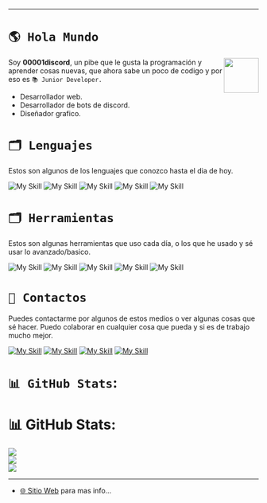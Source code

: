 
---
# ``🌎 Hola Mundo``
<img align='right' src="https://iili.io/2bEwtRa.png" width="70">

Soy **00001discord**, un pibe que le gusta la programación y aprender cosas nuevas, que ahora sabe un poco de codigo y por eso es ``📚 Junior Developer.``

* Desarrollador web.
* Desarrollador de bots de discord.
* Diseñador grafico.

# ``🗂 Lenguajes``
Estos son algunos de los lenguajes que conozco hasta el dia de hoy.

![My Skill](https://skillicons.dev/icons?i=py) ![My Skill](https://skillicons.dev/icons?i=js) ![My Skill](https://skillicons.dev/icons?i=html) ![My Skill](https://skillicons.dev/icons?i=css) ![My Skill](https://skillicons.dev/icons?i=java) 
 



# ``🗂 Herramientas``
Estos son algunas herramientas que uso cada día, o los que he usado y sé usar lo avanzado/basico.

![My Skill](https://skillicons.dev/icons?i=photoshop) ![My Skill](https://skillicons.dev/icons?i=vscode) ![My Skill](https://skillicons.dev/icons?i=idea) ![My Skill](https://skillicons.dev/icons?i=discord) ![My Skill](https://skillicons.dev/icons?i=blender)
 




# ``📣 Contactos``
Puedes contactarme por algunos de estos medios o ver algunas cosas que sé hacer. Puedo colaborar en cualquier cosa que pueda y si es de trabajo mucho mejor.

[![My Skill](https://skillicons.dev/icons?i=discord)](https://discord.com/users/767527252682211369) [![My Skill](https://skillicons.dev/icons?i=twitter)](https://x.com/00001discord) [![My Skill](https://skillicons.dev/icons?i=github)](https://github.com/00001DISCORD) [![My Skill](https://skillicons.dev/icons?i=instagram)](https://www.instagram.com/valenn.shilton_/) 

# ``📊 GitHub Stats``:
# 📊 GitHub Stats:
![](https://github-readme-stats.vercel.app/api?username=00001discord&theme=dark&hide_border=false&include_all_commits=true&count_private=true)<br/>
![](https://nirzak-streak-stats.vercel.app/?user=00001discord&theme=dark&hide_border=false)<br/>
![](https://github-readme-stats.vercel.app/api/top-langs/?username=00001discord&theme=dark&hide_border=false&include_all_commits=true&count_private=true&layout=compact)

---

* [🌐 Sitio Web](https://00001discord.vercel.app/) para mas info...
